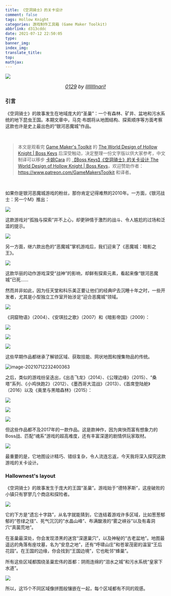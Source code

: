 ```yaml
---
title: 《空洞骑士》的关卡设计
comment: false
tags: Hollow Knight
categories: 游戏制作工具箱 (Game Maker Toolkit)
abbrlink: d313cddc
date: 2021-07-12 22:50:05
type:
banner_img:
index_img:
translate_title:
top:
mathjax:
---
```


![](https://cdn.jsdelivr.net/gh/Yousazoe/picgo-repo/img/image-20210712225336463.png)

<div align=center>
  <font size="3">
    <i>
      <a href="https://www.pixiv.net/artworks/67023394">0129</a> by 
      <a href="https://www.pixiv.net/users/9713408">IIIIIIInari!</a>
    </i>
  </font>
</div>






### 引言

《空洞骑士》的故事发生在地域庞大的“圣巢”：一个有森林、矿井、盆地和污水系统的地下昆虫王国。本期文章中，马克·布朗将从地图结构、探索顺序等方面考察这款也许是史上最出色的“银河恶魔城”作品。

<!--more-->



<br/>

> 本文是观看完 [Game Maker's Toolkit](https://www.youtube.com/channel/UCqJ-Xo29CKyLTjn6z2XwYAw) 的 [The World Design of Hollow Knight | Boss Keys](https://www.youtube.com/watch?v=7ITtPPE-pXE) 后深受触动，决定整理一份文字版以供大家参考，中文制译可以移步 [卡姐Cara](https://space.bilibili.com/180052141) 的 [【Boss Keys】《空洞骑士》的关卡设计 The World Design of Hollow Knight | Boss Keys](https://www.bilibili.com/video/BV11J411Q7Zp?from=search&seid=13712551978212770642)，欢迎赞助作者：https://www.patreon.com/GameMakersToolkit 和译者。

<br/>



如果你是银河恶魔城游戏的粉丝，那你肯定记得难熬的2010年。一方面，《银河战士：另一个M》推出：

![](https://cdn.jsdelivr.net/gh/Yousazoe/picgo-repo/img/image-20210712230624631.png)

这款游戏对“孤独与探索”并不上心，却更钟情于激烈的战斗、令人尴尬的过场和泛滥的提示。

![](https://cdn.jsdelivr.net/gh/Yousazoe/picgo-repo/img/image-20210712231114332.png)



另一方面，继六款出色的“恶魔城”掌机游戏后，我们迎来了《恶魔城：暗影之王》。

![](https://cdn.jsdelivr.net/gh/Yousazoe/picgo-repo/img/image-20210712231304470.png)



这款华丽的动作游戏深受“战神”的影响，却鲜有探索元素，看起来像“银河恶魔城”已死......

然而并非如此，因为任天堂和科乐美正要让他们的经典IP去沉睡十年之时，一些开发者，尤其是小型独立工作室开始涉足“迎合恶魔城”领域。

![](https://cdn.jsdelivr.net/gh/Yousazoe/picgo-repo/img/image-20210712231629042.png)



《洞窟物语》（2004）、《安琪拉之歌》（2007）和《暗影帝国》（2009）：



![](https://cdn.jsdelivr.net/gh/Yousazoe/picgo-repo/img/image-20210712231950795.png)

![](https://cdn.jsdelivr.net/gh/Yousazoe/picgo-repo/img/image-20210712231905517.png)

![](https://cdn.jsdelivr.net/gh/Yousazoe/picgo-repo/img/image-20210712232042037.png)



这些早期作品都继承了解锁区域、获取技能、网状地图和搜集物品的传统。

![image-20210712232400363](https://cdn.jsdelivr.net/gh/Yousazoe/picgo-repo/img/image-20210712232400363.png)

之后，类似的游戏纷呈迭出，《出击飞龙》（2014）、《公理边缘》（2015）、“桑塔”系列、《小鸡快跑2》（2012）、《墨西哥大混战》（2013）、《首席登陆舱》（2016）以及《奥里与黑暗森林》（2015）：

![](https://cdn.jsdelivr.net/gh/Yousazoe/picgo-repo/img/image-20210712233438426.png)

![](https://cdn.jsdelivr.net/gh/Yousazoe/picgo-repo/img/image-20210712233247830.png)

![](https://cdn.jsdelivr.net/gh/Yousazoe/picgo-repo/img/image-20210712233825326.png)



但这些作品都不及2017年的一款作品。这是款神作，因为爽快而富有想象力的Boss战、匹配“魂系”游戏的超高难度，还有丰富深邃的剧情供玩家取材。

![](https://cdn.jsdelivr.net/gh/Yousazoe/picgo-repo/img/image-20210712234241350.png)

最重要的是，它地图设计精巧、错综复杂，令人流连忘返，今天我将深入探究这款游戏的关卡设计。



### Hallownest's layout

《空洞骑士》的故事发生于庞大的王国“圣巢”。游戏始于“德特茅斯”，这座破败的小镇只有寥寥几个商店和探险者。

![](https://cdn.jsdelivr.net/gh/Yousazoe/picgo-repo/img/image-20210712235419363.png)

它的下方是“遗忘十字路”，从名字就能猜到，它连结着游戏许多区域，比如葱葱郁郁的“苍绿之径”、死气沉沉的“水晶山峰”、布满酸液的“雾之峡谷”以及有毒洞穴“真菌荒地”。

在圣巢最深处，你会发现漆黑的迷宫“深邃巢穴”，以及神秘的“古老盆地”。地图最遥远的角落有座坟墓，名为“安息之地”，还有“呼啸山庄”和苍翠茂密的温室“王后花园”。在王国的边缘，你会找到“王国边境”，它也毗邻“蜂巢”。

所有这些区域都围绕圣巢宏伟的首都：阴雨连绵的“泪水之城”和污水系统“皇家下水道”。

![](https://cdn.jsdelivr.net/gh/Yousazoe/picgo-repo/img/image-20210712235532117.png)



所以，这15个不同区域像拼图般镶嵌在一起，每个区域都有不同的观感。
